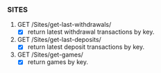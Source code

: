 ### SITES

1. GET /Sites/get-last-withdrawals/
    - [x] return latest withdrawal transactions by key.

2. GET /Sites/get-last-deposits/
    - [x] return latest deposit transactions by key.

3. GET /Sites/get-games/
    - [x] return games by key.
